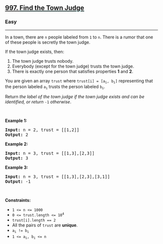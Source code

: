 <h2><a href="https://leetcode.com/problems/find-the-town-judge/">997. <lclighter data-id="lgt257713177" data-bundle-id="0" style="background-image: linear-gradient(transparent 0%, transparent calc(50% - 4px), rgb(204, 242, 241) calc(50% - 4px), rgb(204, 242, 241) 100%); transition: background-position 120ms ease-in-out 0s, padding 120ms ease-in-out 0s; background-size: 100% 200%; background-position: initial; user-select: auto;">Find the Town Judge</lclighter><div class="LinerThreadIcon LinerFirst " data-highlight-id="257713177" data-bundle-id="0" id="lgt257713177" style="background-image: url(&quot;https://profile.getliner.com/liner-service-bucket/user_photo_default/color-10/W.svg&quot;); user-select: auto;">
        <div class="LinerThreadIcon__dim" style="user-select: auto;"></div>
        <div class="LinerThreadIcon__mentioned" style="user-select: auto;">
          <div class="LinerThreadIcon__mentionedImg" style="user-select: auto;"></div>
        </div>
        <div class="LinerThreadIcon__onlyMe" style="user-select: auto;">
          <div class="LinerThreadIcon__onlyMeImg" style="user-select: auto;"></div>
        </div>
      </div></a></h2><h3>Easy</h3><hr><div style="user-select: auto;"><p style="user-select: auto;">In a town, there are <code style="user-select: auto;">n</code> people labeled from <code style="user-select: auto;">1</code> to <code style="user-select: auto;">n</code>. There is a rumor that one of these people is secretly the town judge.</p>

<p style="user-select: auto;">If the town judge exists, then:</p>

<ol style="user-select: auto;">
	<li style="user-select: auto;">The town judge trusts nobody.</li>
	<li style="user-select: auto;">Everybody (except for the town judge) trusts the town judge.</li>
	<li style="user-select: auto;">There is exactly one person that satisfies properties <strong style="user-select: auto;">1</strong> and <strong style="user-select: auto;">2</strong>.</li>
</ol>

<p style="user-select: auto;">You are given an array <code style="user-select: auto;">trust</code> where <code style="user-select: auto;">trust[i] = [a<sub style="user-select: auto;">i</sub>, b<sub style="user-select: auto;">i</sub>]</code> representing that the person labeled <code style="user-select: auto;">a<sub style="user-select: auto;">i</sub></code> trusts the person labeled <code style="user-select: auto;">b<sub style="user-select: auto;">i</sub></code>.</p>

<p style="user-select: auto;">Return <em style="user-select: auto;">the label of the town judge if the town judge exists and can be identified, or return </em><code style="user-select: auto;">-1</code><em style="user-select: auto;"> otherwise</em>.</p>

<p style="user-select: auto;">&nbsp;</p>
<p style="user-select: auto;"><strong style="user-select: auto;">Example 1:</strong></p>

<pre style="user-select: auto;"><strong style="user-select: auto;">Input:</strong> n = 2, trust = [[1,2]]
<strong style="user-select: auto;">Output:</strong> 2
</pre>

<p style="user-select: auto;"><strong style="user-select: auto;">Example 2:</strong></p>

<pre style="user-select: auto;"><strong style="user-select: auto;">Input:</strong> n = 3, trust = [[1,3],[2,3]]
<strong style="user-select: auto;">Output:</strong> 3
</pre>

<p style="user-select: auto;"><strong style="user-select: auto;">Example 3:</strong></p>

<pre style="user-select: auto;"><strong style="user-select: auto;">Input:</strong> n = 3, trust = [[1,3],[2,3],[3,1]]
<strong style="user-select: auto;">Output:</strong> -1
</pre>

<p style="user-select: auto;">&nbsp;</p>
<p style="user-select: auto;"><strong style="user-select: auto;">Constraints:</strong></p>

<ul style="user-select: auto;">
	<li style="user-select: auto;"><code style="user-select: auto;">1 &lt;= n &lt;= 1000</code></li>
	<li style="user-select: auto;"><code style="user-select: auto;">0 &lt;= trust.length &lt;= 10<sup style="user-select: auto;">4</sup></code></li>
	<li style="user-select: auto;"><code style="user-select: auto;">trust[i].length == 2</code></li>
	<li style="user-select: auto;">All the pairs of <code style="user-select: auto;">trust</code> are <strong style="user-select: auto;">unique</strong>.</li>
	<li style="user-select: auto;"><code style="user-select: auto;">a<sub style="user-select: auto;">i</sub> != b<sub style="user-select: auto;">i</sub></code></li>
	<li style="user-select: auto;"><code style="user-select: auto;">1 &lt;= a<sub style="user-select: auto;">i</sub>, b<sub style="user-select: auto;">i</sub> &lt;= n</code></li>
</ul>
</div>